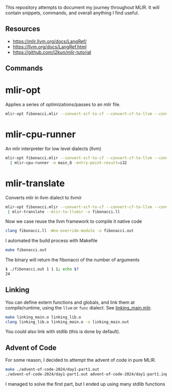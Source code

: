 This repository attempts to document my journey throughout MLIR. It will contain snippets, commands, and overall anything I find useful.

## Resources

- https://mlir.llvm.org/docs/LangRef/
- https://llvm.org/docs/LangRef.html
- https://github.com/j2kun/mlir-tutorial

## Commands

# mlir-opt

Applies a series of optimizations/passes to an mlir file.
```bash
mlir-opt fibonacci.mlir --convert-scf-to-cf --convert-cf-to-llvm --convert-to-llvm
```

# mlir-cpu-runner

An mlir interpreter for low level dialects (llvm)
```bash
mlir-opt fibonacci.mlir --convert-scf-to-cf --convert-cf-to-llvm --convert-to-llvm \
  | mlir-cpu-runner -e main_8 -entry-point-result=i32
```

# mlir-translate

Converts mlir in llvm dialect to llvmir
```bash
mlir-opt fibonacci.mlir --convert-scf-to-cf --convert-cf-to-llvm --convert-to-llvm \
 | mlir-translate --mlir-to-llvmir -o fibonacci.ll
```

Now we case reuse the llvm framework to compile it native code
```bash
clang fibonacci.ll -Wno-override-module -o fibonacci.out
```

I automated the build process with Makefile
```bash
make fibonacci.out
```

The binary will return the fibonacci of the number of arguments
```bash
$ ./fibonacci.out 1 1 1; echo $?
24
```

## Linking

You can define extern functions and globals, and link them at compile/runtime, using the `llvm` or `func` dialect. See [linking_main.mlir](./linking_main.mlir).
```bash
make linking_main.o linking_lib.o
clang linking_lib.o linking_main.o -o linking_main.out
```

You could also link with stdlib (this is done by default).

## Advent of Code

For some reason, I decided to attempt the advent of code in pure MLIR.

```bash
make ./advent-of-code-2024/day1-part1.out
./advent-of-code-2024/day1-part1.out advent-of-code-2024/day1-part1.input
```

I managed to solve the first part, but I ended up using many stdlib functions
